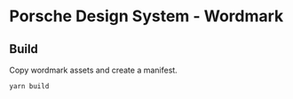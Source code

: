 # Porsche Design System - Wordmark

## Build

Copy wordmark assets and create a manifest.

```
yarn build
```
